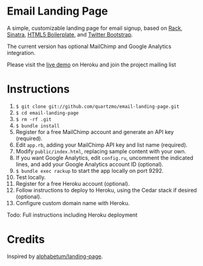 Email Landing Page
============

A simple, customizable landing page for email signup, based on [Rack](https://github.com/rack/rack), [Sinatra](https://github.com/sinatra/sinatra), [HTML5 Boilerplate](https://github.com/h5bp/html5-boilerplate), and [Twitter Bootstrap](https://github.com/twitter/bootstrap).

The current version has optional MailChimp and Google Analytics integration.

Please visit the [live demo](http://landingpages.herokuapp.com/) on Heroku and join the project mailing list

# Instructions

1. `$ git clone git://github.com/quartzmo/email-landing-page.git`
1. `$ cd email-landing-page`
1. `$ rm -rf .git`
1. `$ bundle install`
1. Register for a free MailChimp account and generate an API key (required).
1. Edit `app.rb`, adding your MailChimp API key and list name (required).
1. Modify `public/index.html`, replacing sample content with your own.
1. If you want Google Analytics, edit `config.ru`, uncomment the indicated lines, and add
   your Google Analytics account ID (optional).
1. `$ bundle exec rackup` to start the app locally on port 9292.
1. Test locally.
1. Register for a free Heroku account (optional).
1. Follow instructions to deploy to Heroku, using the Cedar stack if desired (optional).
1. Configure custom domain name with Heroku.

Todo: Full instructions including Heroku deployment

# Credits

Inspired by [alphabetum/landing-page](https://github.com/alphabetum/landing-page).
